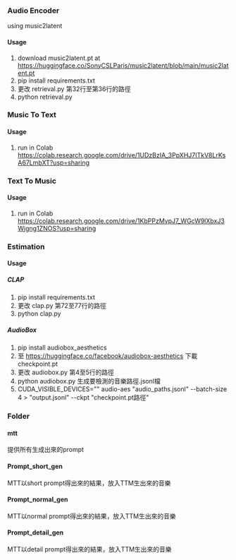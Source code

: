 ### Audio Encoder
using music2latent
#### Usage
1. download music2latent.pt at https://huggingface.co/SonyCSLParis/music2latent/blob/main/music2latent.pt
2. pip install requirements.txt
3. 更改 retrieval.py 第32行至第36行的路徑
4. python retrieval.py

 ### Music To Text
 #### Usage
 1. run in Colab https://colab.research.google.com/drive/1UDzBzIA_3PpXHJ7ITkV8LrKsA67LmbXT?usp=sharing

### Text To Music
#### Usage
1. run in Colab https://colab.research.google.com/drive/1KbPPzMvpJ7_WGcW9lXbxJ3Wjgng1ZNOS?usp=sharing

### Estimation
#### Usage
##### CLAP
1. pip install requirements.txt
2. 更改 clap.py 第72至77行的路徑
3. python clap.py

##### AudioBox
1. pip install audiobox_aesthetics
2. 至 https://huggingface.co/facebook/audiobox-aesthetics 下載 checkpoint.pt
3. 更改 audiobox.py 第4至5行的路徑
4. python audiobox.py  生成要檢測的音樂路徑.jsonl檔
5. CUDA_VISIBLE_DEVICES="" audio-aes "audio_paths.jsonl" --batch-size 4 > "output.jsonl" --ckpt "checkpoint.pt路徑"

### Folder
#### mtt
提供所有生成出來的prompt

#### Prompt_short_gen
MTT以short prompt得出來的結果，放入TTM生出來的音樂

#### Prompt_normal_gen
MTT以normal prompt得出來的結果，放入TTM生出來的音樂

#### Prompt_detail_gen
MTT以detail prompt得出來的結果，放入TTM生出來的音樂
 
